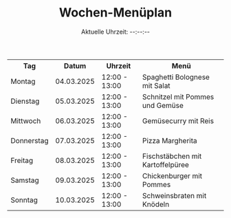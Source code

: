 <header>
    <h1>Wochen-Menüplan</h1>
    <div id="uhrzeit">Aktuelle Uhrzeit: --:--:--</div>
</header>

<table>
    <tr>
        <th>Tag</th>
        <th>Datum</th>
        <th>Uhrzeit</th>
        <th>Menü</th>
    </tr>
    <tr>
        <td>Montag</td>
        <td>04.03.2025</td>
        <td>12:00 - 13:00</td>
        <td>Spaghetti Bolognese mit Salat</td>
    </tr>
    <tr>
        <td>Dienstag</td>
        <td>05.03.2025</td>
        <td>12:00 - 13:00</td>
        <td>Schnitzel mit Pommes und Gemüse</td>
    </tr>
    <tr>
        <td>Mittwoch</td>
        <td>06.03.2025</td>
        <td>12:00 - 13:00</td>
        <td>Gemüsecurry mit Reis</td>
    </tr>
    <tr>
        <td>Donnerstag</td>
        <td>07.03.2025</td>
        <td>12:00 - 13:00</td>
        <td>Pizza Margherita</td>
    </tr>
    <tr>
        <td>Freitag</td>
        <td>08.03.2025</td>
        <td>12:00 - 13:00</td>
        <td>Fischstäbchen mit Kartoffelpüree</td>
    </tr>
    <tr>
        <td>Samstag</td>
        <td>09.03.2025</td>
        <td>12:00 - 13:00</td>
        <td>Chickenburger mit Pommes</td>
    </tr>
    <tr>
        <td>Sonntag</td>
        <td>10.03.2025</td>
        <td>12:00 - 13:00</td>
        <td>Schweinsbraten mit Knödeln</td>
    </tr>
</table>
